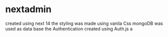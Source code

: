 # nextadmin
 created using next 14
 the styling was made using vanila Css
 mongoDB was used as data base
 the Authentication created using Auth.js a